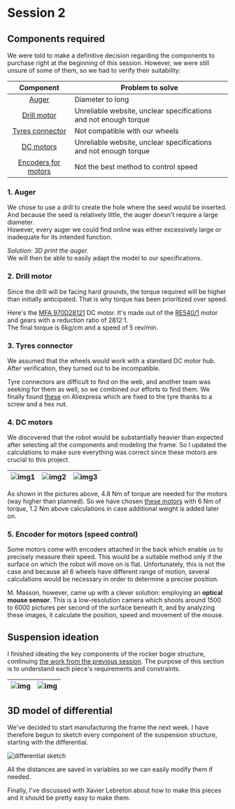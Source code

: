 # Session 2

## Components required

We were told to make a definitive decision regarding the components to purchase right at the beginning of this session.
However, we were still unsure of some of them, so we had to verify their suitability:

|Component|Problem to solve|
|:---:|---|
|[Auger](#1-auger)|Diameter to long|
|[Drill motor](#2-drill-motor)|Unreliable website, unclear specifications and not enough torque|
|[Tyres connector](#3-tyres-connector)|Not compatible with our wheels|
|[DC motors](#4-dc-motors)|Unreliable website, unclear specifications and not enough torque|
|[Encoders for motors](#5-encoder-for-motors-speed-control)|Not the best method to control speed|

### 1. Auger

We chose to use a drill to create the hole where the seed would be inserted. And because the seed is relatively little, the auger doesn't require a large diameter.  
However, every auger we could find online was either excessively large or inadequate for its intended function. 

*Solution: 3D print the auger.*   
We will then be able to easily adapt the model to our specifications.

### 2. Drill motor

Since the drill will be facing hard grounds, the torque required will be higher than initially anticipated. That is why torque has been prioritized over speed.

Here's the [MFA 970D28121](https://www.gotronic.fr/art-motoreducteur-mfa-970d28121-12416.htm) DC motor. It's made out of the [RE540/1](https://www.gotronic.fr/art-moteur-mfa-re540-1-11705.htm) motor and gears with a reduction ratio of 2812:1.  
The final torque is 6kg/cm and a speed of 5 rev/min.  
<!-- TODO verificar calculos -->

### 3. Tyres connector

We assumed that the wheels would work with a standard DC motor hub. After verification, they turned out to be incompatible.

Tyre connectors are difficult to find on the web, and another team was seeking for them as well, so we combined our efforts to find them.
We finally found [these](https://fr.aliexpress.com/item/1005004661320406.html?spm=a2g0o.productlist.main.5.11065cef36330b&algo_pvid=0f9fb896-24c9-45f4-86a4-153c89a166a5&algo_exp_id=0f9fb896-24c9-45f4-86a4-153c89a166a5-2&pdp_ext_f=%7B%22sku_id%22%3A%2212000030017689436%22%7D&pdp_npi=2%40dis%21EUR%210.99%210.69%21%21%212.11%21%21%40211be54b16660750030805512d0765%2112000030017689436%21sea&curPageLogUid=TIU5D3s6Li2D) on Aliexpress which are fixed to the tyre thanks to a screw and a hex nut.

### 4. DC motors

We discovered that the robot would be substantially heavier than expected after selecting all the components and modeling the frame.
So I updated the calculations to make sure everything was correct since these motors are crucial to this project.

|![img1](../../Documentation/Images/motor_choice_1.png)|![img2](../../Documentation/Images/motor_choice_2.png)|![img3](../../Documentation/Images/motor_choice_3.png)|
|:---:|:---:|:---:|

As shown in the pictures above, 4.8 Nm of torque are needed for the motors (way higher than planned). So we have chosen [these motors](https://www.gotronic.fr/art-motoreducteur-mfa-970d7501-12415.htm) with 6 Nm of torque, 1.2 Nm above calculations in case additional weight is added later on.

### 5. Encoder for motors (speed control)

Some motors come with encoders attached in the back which enable us to precisely measure their speed. This would be a suitable method only if the surface on which the robot will move on is flat. Unfortunately, this is not the case and because all 6 wheels have different range of motion, several calculations would be necessary in order to determine a precise position.  

M. Masson, however,  came up with a clever solution: employing an **optical mouse sensor**. This is a low-resolution camera which shoots around 1500 to 6000 pictures per second of the surface beneath it, and by analyzing these images, it calculate the position, speed and movement of the mouse.

## Suspension ideation

I finished ideating the key components of the rocker bogie structure, continuing [the work from the previous session](session1.md/#suspension-structure). The purpose of this section is to understand each piece's requirements and constraints.

|![img](../../Documentation/Images/suspension-3.svg)|![img](../../Documentation/Images/suspension-4.svg)|
|:--:|:--:|

## 3D model of differential

We've decided to start manufacturing the frame the next week. I have therefore begun to sketch every component of the suspension structure, starting with the differential.

![differential sketch](../../Documentation/Images/differential_sketch1.png)

All the distances are saved in variables so we can easily modify them if needed.

Finally, I've discussed with Xavier Lebreton about how to make this pieces and it should be pretty easy to make them.


